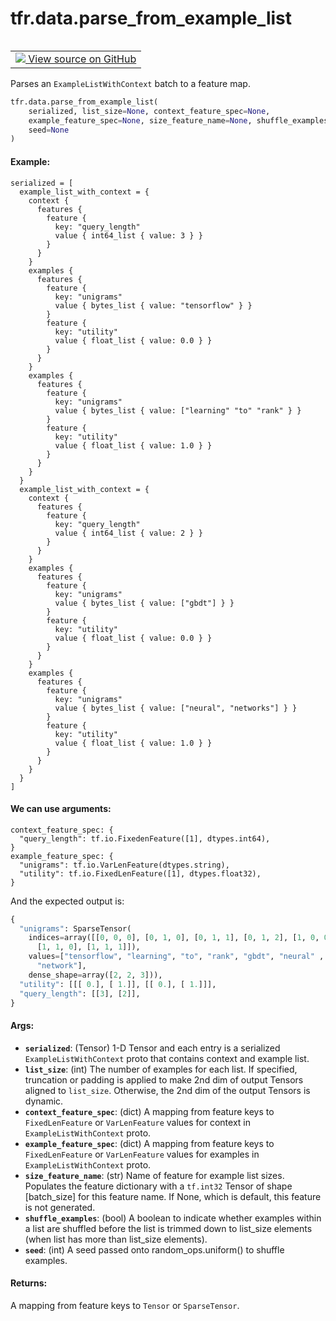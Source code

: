 <div itemscope itemtype="http://developers.google.com/ReferenceObject">
<meta itemprop="name" content="tfr.data.parse_from_example_list" />
<meta itemprop="path" content="Stable" />
</div>

# tfr.data.parse_from_example_list

<!-- Insert buttons and diff -->

<table class="tfo-notebook-buttons tfo-api" align="left">

<td>
  <a target="_blank" href="https://github.com/tensorflow/ranking/tree/master/tensorflow_ranking/python/data.py">
    <img src="https://www.tensorflow.org/images/GitHub-Mark-32px.png" />
    View source on GitHub
  </a>
</td></table>

Parses an `ExampleListWithContext` batch to a feature map.

```python
tfr.data.parse_from_example_list(
    serialized, list_size=None, context_feature_spec=None,
    example_feature_spec=None, size_feature_name=None, shuffle_examples=False,
    seed=None
)
```

<!-- Placeholder for "Used in" -->

#### Example:

```
serialized = [
  example_list_with_context = {
    context {
      features {
        feature {
          key: "query_length"
          value { int64_list { value: 3 } }
        }
      }
    }
    examples {
      features {
        feature {
          key: "unigrams"
          value { bytes_list { value: "tensorflow" } }
        }
        feature {
          key: "utility"
          value { float_list { value: 0.0 } }
        }
      }
    }
    examples {
      features {
        feature {
          key: "unigrams"
          value { bytes_list { value: ["learning" "to" "rank" } }
        }
        feature {
          key: "utility"
          value { float_list { value: 1.0 } }
        }
      }
    }
  }
  example_list_with_context = {
    context {
      features {
        feature {
          key: "query_length"
          value { int64_list { value: 2 } }
        }
      }
    }
    examples {
      features {
        feature {
          key: "unigrams"
          value { bytes_list { value: ["gbdt"] } }
        }
        feature {
          key: "utility"
          value { float_list { value: 0.0 } }
        }
      }
    }
    examples {
      features {
        feature {
          key: "unigrams"
          value { bytes_list { value: ["neural", "networks"] } }
        }
        feature {
          key: "utility"
          value { float_list { value: 1.0 } }
        }
      }
    }
  }
]
```

#### We can use arguments:

```
context_feature_spec: {
  "query_length": tf.io.FixedenFeature([1], dtypes.int64),
}
example_feature_spec: {
  "unigrams": tf.io.VarLenFeature(dtypes.string),
  "utility": tf.io.FixedLenFeature([1], dtypes.float32),
}
```

And the expected output is:

```python
{
  "unigrams": SparseTensor(
    indices=array([[0, 0, 0], [0, 1, 0], [0, 1, 1], [0, 1, 2], [1, 0, 0],
      [1, 1, 0], [1, 1, 1]]),
    values=["tensorflow", "learning", "to", "rank", "gbdt", "neural" ,
      "network"],
    dense_shape=array([2, 2, 3])),
  "utility": [[[ 0.], [ 1.]], [[ 0.], [ 1.]]],
  "query_length": [[3], [2]],
}
```

#### Args:

*   <b>`serialized`</b>: (Tensor) 1-D Tensor and each entry is a serialized
    `ExampleListWithContext` proto that contains context and example list.
*   <b>`list_size`</b>: (int) The number of examples for each list. If
    specified, truncation or padding is applied to make 2nd dim of output
    Tensors aligned to `list_size`. Otherwise, the 2nd dim of the output Tensors
    is dynamic.
*   <b>`context_feature_spec`</b>: (dict) A mapping from feature keys to
    `FixedLenFeature` or `VarLenFeature` values for context in
    `ExampleListWithContext` proto.
*   <b>`example_feature_spec`</b>: (dict) A mapping from feature keys to
    `FixedLenFeature` or `VarLenFeature` values for examples in
    `ExampleListWithContext` proto.
*   <b>`size_feature_name`</b>: (str) Name of feature for example list sizes.
    Populates the feature dictionary with a `tf.int32` Tensor of shape
    [batch_size] for this feature name. If None, which is default, this feature
    is not generated.
*   <b>`shuffle_examples`</b>: (bool) A boolean to indicate whether examples
    within a list are shuffled before the list is trimmed down to list_size
    elements (when list has more than list_size elements).
*   <b>`seed`</b>: (int) A seed passed onto random_ops.uniform() to shuffle
    examples.

#### Returns:

A mapping from feature keys to `Tensor` or `SparseTensor`.

